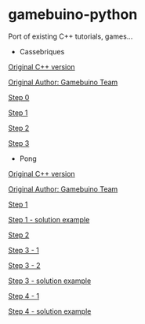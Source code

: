 # gamebuino-python
Port of existing C++ tutorials, games...

* Cassebriques

[Original C++ version](https://gamebuino.com/academy/workshop/casse-briques)

[Original Author: Gamebuino Team](https://gamebuino.com)

[Step 0](casse-briques/introduction.py)

[Step 1](casse-briques/first-bricks.py)

[Step 2](casse-briques/things-in-things.py)

[Step 3](casse-briques/rainbow.py)

* Pong

[Original C++ version](https://gamebuino.com/academy/workshop/make-your-very-first-games-with-pong)

[Original Author: Gamebuino Team](https://gamebuino.com)

[Step 1](pong/hello-world.py)

[Step 1 - solution example](pong/hello-world-solution.py)

[Step 2](pong/tally-counter.py)

[Step 3 - 1](pong/boucing-ball-1.py)

[Step 3 - 2](pong/boucing-ball-2.py)

[Step 3 - solution example](pong/boucing-ball-solution.py)

[Step 4 - 1](pong/pong-1.py)

[Step 4 - solution example](pong/pong-solution.py)